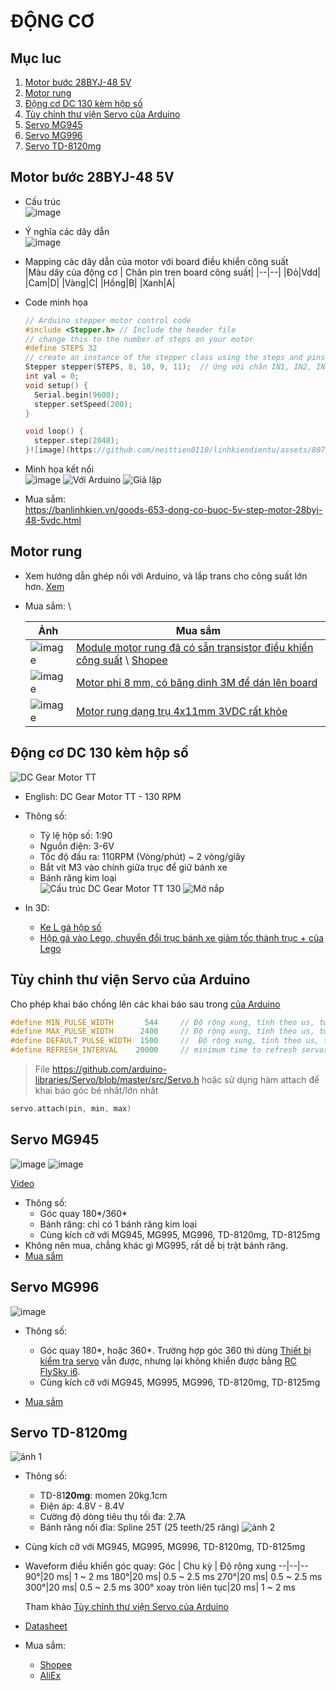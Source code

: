 # ĐỘNG CƠ

## Mục luc

1. [Motor bước 28BYJ-48 5V](#motor-bước-28byj-48-5v)
2. [Motor rung](#motor-rung)
3. [Động cơ DC 130 kèm hộp số](#động-cơ-dc-130-kèm-hộp-số)
4. [Tùy chỉnh thư viện Servo của Arduino](#tùy-chỉnh-thư-viện-servo-của-arduino)
5. [Servo MG945](#servo-mg945)
6. [Servo MG996](#servo-mg996)
7. [Servo TD-8120mg](#servo-td-8120mg)

## Motor bước 28BYJ-48 5V

- Cấu trúc\
![image](https://github.com/neittien0110/linhkiendientu/assets/8079397/4df264fe-d8e8-4063-8d12-dcfec360ae1e)
- Ý nghĩa các dây dẫn \
  ![image](https://github.com/neittien0110/linhkiendientu/assets/8079397/9da96230-bcee-4116-bc9b-1090137d72a8)
- Mapping các dây dẫn của motor với board điều khiển công suất\
  |Màu dây của động cơ | Chân pin tren board công suất|
  |--|--|
  |Đỏ|Vdd|
  |Cam|D|
  |Vàng|C|
  |Hồng|B|
  |Xanh|A|

- Code minh họa
  ```C
  // Arduino stepper motor control code
  #include <Stepper.h> // Include the header file
  // change this to the number of steps on your motor
  #define STEPS 32
  // create an instance of the stepper class using the steps and pins
  Stepper stepper(STEPS, 8, 10, 9, 11);  // ứng với chân IN1, IN2, IN3, In4 trên board ULN2003
  int val = 0;
  void setup() {
    Serial.begin(9600);
    stepper.setSpeed(200);
  }
  
  void loop() {
    stepper.step(2048);
  }![image](https://github.com/neittien0110/linhkiendientu/assets/8079397/ed20cf22-dfe5-4061-9c10-8e381d6c8dca)
  ```
- Minh họa kết nối\
  ![image](https://github.com/neittien0110/linhkiendientu/assets/8079397/98d045ff-44d8-4e1f-aa27-ce384087b71d)
  ![Với Arduino](https://github.com/neittien0110/linhkiendientu/assets/8079397/740475db-1fa4-4598-a871-3e2b4c91b763)
  ![Giả lập](https://github.com/neittien0110/linhkiendientu/assets/8079397/aea87d7e-69bf-4a27-b41b-082da7aba309)

- Mua sắm: \
  <https://banlinhkien.vn/goods-653-dong-co-buoc-5v-step-motor-28byj-48-5vdc.html>

## Motor rung

- Xem hướng dẫn ghép nối với Arduino, và lắp trans cho công suất lớn hơn. [Xem](https://vn.ineed-motor.com/news/how-to-build-a-vibration-motor-circuit-35660008.html)
   
- Mua sắm: \

  |Ảnh|Mua sắm|
  |--|--|
  |![image](https://github.com/neittien0110/linhkiendientu/assets/8079397/5a1e36e7-b528-4fa5-b32e-716c787c3d9b)|[Module motor rung đã có sẵn transistor điều khiển công suất](https://dientutuonglai.com/module-rung-mini-arduino.html) \ [Shopee](https://shopee.vn/Pwm-Vibration-Engine-Vibration-Module-M%C3%B4-%C4%91un-%C4%91%E1%BB%99ng-c%C6%A1-rung-Pwm-cho-Arduino-Uno-Mega-2560-R3-DIY-i.148048328.3618802496)|
  |![image](https://github.com/neittien0110/linhkiendientu/assets/8079397/8a0a8b80-1c07-45b8-80cc-3822fe628779)|[Motor phi 8 mm, có băng dinh 3M để dán lên board](https://shopee.vn/Set-10-%C4%90%E1%BB%99ng-C%C6%A1-Rung-DC3V-0834-Cho-%C4%90i%E1%BB%87n-Tho%E1%BA%A1i-i.81431289.16385816403)|
  |![image](https://github.com/neittien0110/linhkiendientu/assets/8079397/5cd06926-f962-4ebc-98f3-a5a53ad44321)|[Motor rung dạng trụ 4x11mm 3VDC rất khỏe](https://shopee.vn/5Pcs-New-Arrival-Micro-Coreless-Vibration-Motor-Mini-DC-Motor-High-Speed-Vibrating-Motor-for-Professional-RC-4x11mm-DC-1.5V-3V-i.81431289.4134754620)|

## Động cơ DC 130 kèm hộp số

![DC Gear Motor TT](https://github.com/neittien0110/linhkiendientu/assets/8079397/7ac7a0b0-cbba-4488-a8aa-d6a76c4f93a4)

- English: DC Gear Motor TT - 130 RPM
- Thông số:
  - Tỷ lệ hộp số: 1:90
  - Nguồn điện: 3-6V
  - Tốc độ đầu ra: 110RPM (Vòng/phút) ~ 2 vòng/giây
  - Bắt vít M3 vào chính giữa trục để giữ bánh xe
  - Bánh răng kim loại\
![Cấu trúc DC Gear Motor TT 130](https://ae01.alicdn.com/kf/Sebeed03bd90f42299dafab84be57fa6c4.jpg)
![Mở nắp](https://github.com/neittien0110/linhkiendientu/assets/8079397/ee4d7f32-90f1-41e9-a3c7-f0b6d18b3e99)

- In 3D:
  - [Ke L gá hộp số](https://www.thingiverse.com/thing:1169412)
  - [Hộp gá vào Lego, chuyển đổi trục bánh xe giảm tốc thành trục + của Lego](https://www.thingiverse.com/thing:5140209)

## Tùy chỉnh thư viện Servo của Arduino

Cho phép khai báo chồng lên các khai báo sau trong [<Servo> của Arduino](https://www.arduino.cc/reference/en/libraries/servo/)

```C
#define MIN_PULSE_WIDTH       544     // Độ rộng xung, tính theo us, tương ứng với góc quay bé nhất
#define MAX_PULSE_WIDTH      2400     // Độ rộng xung, tính theo us, tương ứng với góc quay lớn nhất
#define DEFAULT_PULSE_WIDTH  1500     //  Độ rộng xung, tính theo us, tương ứng với góc chính giữa
#define REFRESH_INTERVAL    20000     // minimum time to refresh servos in microseconds
```
> File <https://github.com/arduino-libraries/Servo/blob/master/src/Servo.h>
hoặc sử dụng hàm attach để khai báo góc bé nhất/lớn nhât
```C
servo.attach(pin, min, max)
```

## Servo MG945

  ![image](https://github.com/neittien0110/linhkiendientu/assets/8079397/1158d628-0a7b-4356-820a-c79b81509118)
  ![image](https://github.com/neittien0110/linhkiendientu/assets/8079397/2b5790b7-5af2-4c72-9541-3ebc4a6a41ae)
  
  [Video](https://youtu.be/t-BilDaseac?si=BBe57glP0zpceQmM)

- Thông số:
  - Góc quay 180*/360*
  - Bánh răng: chỉ có 1 bánh răng kim loại
  - Cùng kích cỡ với MG945, MG995, MG996, TD-8120mg, TD-8125mg
- Không nên mua, chẳng khác gì MG995, rất dễ bị trật bánh răng.
- [Mua sắm](https://shopee.vn/%C4%90%E1%BB%99ng-C%C6%A1-Servo-SG90-MG90S-MG945-MG946-MG995-MG996-Cho-M%C3%A1y-Bay-%C4%90i%E1%BB%81u-Khi%E1%BB%83n-Arduino-UNO-DIY-MG946R-MG996R-i.832347222.19878584195)

## Servo MG996

  ![image](https://github.com/neittien0110/linhkiendientu/assets/8079397/9814af4d-8e4c-4e5b-a2fe-c21a7058d0bc)
- Thông số:
  - Góc quay 180*, hoặc 360*. Trường hợp góc 360 thì dùng [Thiết bị kiểm tra servo](https://shopee.vn/product/176393725/6601794079?gad_source=1&gclid=EAIaIQobChMIi_Dzq4-6hgMV69QWBR3ogw-xEAYYAiABEgKgXPD_BwE) vẫn được, nhưng lại không khiển được bằng [RC FlySky i6](https://bizweb.dktcdn.net/thumb/grande/100/040/530/products/bo-dieu-khien-flysky-fs-i6rx-nang-cap-ia6b-3411-77349224-0e76feacd3c4e5afdc463a2368b23285-catalog-233.jpg?v=1670064529347).
  - Cùng kích cỡ với MG945, MG995, MG996, TD-8120mg, TD-8125mg

- [Mua sắm](https://shopee.vn/%C4%90%E1%BB%99ng-C%C6%A1-Servo-SG90-MG90S-MG945-MG946-MG995-MG996-Cho-M%C3%A1y-Bay-%C4%90i%E1%BB%81u-Khi%E1%BB%83n-Arduino-UNO-DIY-MG946R-MG996R-i.832347222.19878584195)

## Servo TD-8120mg
   ![ảnh 1](https://bizweb.dktcdn.net/100/190/540/files/td8120mg-1.png?v=1562724656942)
- Thông số:
  - TD-81**20mg**: momen 20kg.1cm
  - Điện áp: 4.8V - 8.4V
  - Cường độ dòng tiêu thụ tối đa: 2.7A
  - Bánh răng nối đĩa: Spline 25T (25 teeth/25 răng)
    ![ảnh 2](https://bizweb.dktcdn.net/100/190/540/files/td8120mg-2.png?v=1562724672885)
- Cùng kích cỡ với MG945, MG995, MG996, TD-8120mg, TD-8125mg
- Waveform điều khiển góc quay:
  Góc | Chu kỳ | Độ rộng xung
  --|--|--
  90&deg;|20 ms| 1 ~ 2 ms
  180&deg;|20 ms| 0.5 ~ 2.5 ms
  270&deg;|20 ms| 0.5 ~ 2.5 ms
  300&deg;|20 ms| 0.5 ~ 2.5 ms
  300&deg; xoay tròn liên tục|20 ms| 1 ~ 2 ms
  
  Tham khảo [Tùy chỉnh thư viện Servo của Arduino](#tùy-chỉnh-thư-viện-servo-của-arduino)
  
- [Datasheet](https://www.tinytronics.nl/index.php?route=product/product/get_file&file=2316/Data%20Sheet%20of%20TD-8120MG%20Digital%20Servo%20Motor.pdf)
- Mua sắm:
  - [Shopee](https://shopee.vn/%C4%90%E1%BB%99ng-C%C6%A1-Servo-TD-8120MG-TD-8125MG-Ch%E1%BB%91ng-Th%E1%BA%A5m-N%C6%B0%E1%BB%9Bc-20kg-25KG-180-%C4%90%E1%BB%99-Cho-Xe-%C4%90i%E1%BB%81u-Khi%E1%BB%83n-T%E1%BB%AB-Xa-i.869927552.18967205624?xptdk=c181ea3a-975a-4477-8111-3e9fd9a2c57d)
  - [AliEx](https://vi.aliexpress.com/item/1005004532499687.html)
